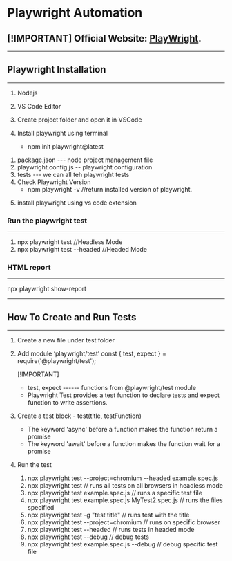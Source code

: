 # Playwright Automation

[!IMPORTANT]
Official Website: [PlayWright](https://playwright.dev/docs/intro).
-----------------  

-----------------------------------------------------------------------------------------
## Playwright Installation
-----------------------------------------------------------------------------------------

1) Nodejs
2) VS Code Editor
3) Create project folder  and  open it in VSCode

4) Install playwright  using terminal
    + npm init playwright@latest

  1. package.json  --- node project management file
  2. playwright.config.js  -- playwright configuration
  3. tests --- we can all teh playwright tests
  4. Check Playwright Version
      + npm playwright -v   //return installed version of playwright.

5) install playwright using vs code extension

### Run the playwright test
-----------
  1. npx playwright test    //Headless Mode
  2. npx playwright test --headed   //Headed Mode

### HTML report
-------------
  npx playwright show-report


-------------------------------------------------------------------------------------------
## How To Create and Run Tests 
-------------------------------------------------------------------------------------------
1) Create a new file under test folder
2) Add module ‘playwright/test’
    const { test, expect } = require('@playwright/test');
    
    [!IMPORTANT]
    + test, expect  ------ functions from @playwright/test module
    * Playwright Test provides a test function to declare tests and expect function to write assertions.

3) Create a test block - test(title, testFunction)
    + The keyword 'async' before a function makes the function return a promise
    * The keyword 'await' before a function makes the function wait for a promise

4) Run the test
    1) npx playwright test --project=chromium --headed  example.spec.js
    2) npx playwright test                    // runs all tests on all browsers in headless mode
    3) npx playwright test  example.spec.js            // runs a specific test file
    4) npx playwright test  example.spec.js  MyTest2.spec.js           // runs the files specified
    5) npx playwright test -g "test title"             // runs test with the title
    6) npx playwright test --project=chromium      // runs on specific browser
    7) npx playwright test --headed         // runs tests in headed mode
    8) npx playwright test --debug         // debug tests
    9) npx playwright test example.spec.js --debug           // debug specific test file

